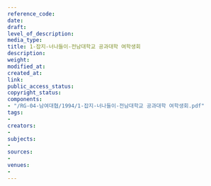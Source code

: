 ```yaml
---
reference_code: 
date: 
draft: 
level_of_description: 
media_type: 
title: 1-잡지-너나들이-전남대학교 공과대학 여학생회
description: 
weight: 
modified_at: 
created_at: 
link: 
public_access_status: 
copyright_status: 
components:
- "/RG-04-남여대협/1994/1-잡지-너나들이-전남대학교 공과대학 여학생회.pdf"
tags:
- 
creators:
- 
subjects:
- 
sources:
- 
venues:
- 
---
```

